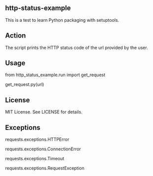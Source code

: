 ## http-status-example
This is a test to learn Python packaging with setuptools. 

## Action
The script prints the HTTP status code of the url provided by the user.

## Usage
from http_status_example.run import get_request

get_request.py(url)

## License
MIT License. See LICENSE for details.

## Exceptions
requests.exceptions.HTTPError

requests.exceptions.ConnectionError

requests.exceptions.Timeout

requests.exceptions.RequestException
